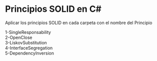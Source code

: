 # Principios SOLID en C# 
Aplicar los principios SOLID en cada carpeta con el nombre del Principio

1-SingleResponsability  
2-OpenClose  
3-LiskovSubstitution  
4-InterfaceSegregation  
5-DependencyInversion 
